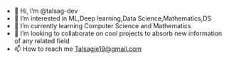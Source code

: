 - 👋 Hi, I’m @talsag-dev
- 👀 I’m interested in ML,Deep learning,Data Science,Mathematics,DS
- 🌱 I’m currently learning Computer Science and Mathematics
- 💞️ I’m looking to collaborate on cool projects to absorb new information of any related field
- 📫 How to reach me Talsagie19@gmail.com


